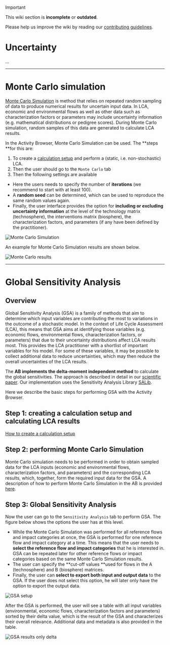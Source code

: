 > [!IMPORTANT]
> This wiki section is __incomplete__ or __outdated__.
> 
> Please help us improve the wiki by reading our
> [contributing guidelines](https://github.com/LCA-ActivityBrowser/activity-browser/blob/main/CONTRIBUTING.md#wiki).

# Uncertainty
...

___
# Monte Carlo simulation
[Monte Carlo Simulation](https://en.wikipedia.org/wiki/Monte_Carlo_method) is method that relies on repeated random sampling of data to produce numerical results for uncertain input data. In LCA, economic and environmental flows as well as other data such as characterization factors or parameters may include uncertainty information (e.g. mathematical distributions or pedigree scores). During Monte Carlo simulation, random samples of this data are generated to calculate LCA results. 

In the Activity Browser, Monte Carlo Simulation can be used. The **steps **for this are:
1. To create a [calculation setup](https://github.com/LCA-ActivityBrowser/activity-browser/wiki#creating-a-calculation-setup) and perform a (static, i.e. non-stochastic) LCA. 
2. Then the user should go to the `Monte Carlo` tab
3. Then the following settings are available

* Here the users needs to specify the number of **iterations** (we recommend to start with at least 100). 
* A **random seed** can be determined, which can be used to reproduce the same random values again. 
* Finally, the user interface provides the option for **including or excluding uncertainty information** at the level of the technology matrix (technosphere), the interventions matrix (biosphere), the characterization factors, and parameters (if any have been defined by the practitioner). 

![Monte Carlo Simulation](https://user-images.githubusercontent.com/33026150/115353678-16e41480-a1b9-11eb-962e-9df0c7869d69.jpg)

An example for Monte Carlo Simulation results are shown below.

![Monte Carlo results](https://user-images.githubusercontent.com/33026150/115353677-16e41480-a1b9-11eb-8106-87f09b36991c.jpg)

___
# Global Sensitivity Analysis
## Overview
Global Sensitivity Analysis (GSA) is a family of methods that aim to determine which input variables are contributing the most to variations in the outcome of a stochastic model. In the context of Life Cycle Assessment (LCA), this means that GSA aims at identifying those variables (e.g. economic flows, environmental flows, characterization factors, or parameters) that due to their uncertainty distributions affect LCA results most. This provides the LCA practitioner with a shortlist of important variables for his model. For some of these variables, it may be possible to collect additional data to reduce uncertainties, which may then reduce the overall uncertainties of the LCA results. 
 
The **AB implements the delta-moment independent method** to calculate the global sensitivities. The approach is described in detail in our [scientific paper](https://onlinelibrary.wiley.com/doi/10.1111/jiec.13194). Our implementation uses the Sensitivity Analysis Library [SALib](https://github.com/SALib/SALib).

Here we describe the basic steps for performing GSA with the Activity Browser. 


## Step 1: creating a calculation setup and calculating LCA results
[How to create a calculation setup](https://github.com/LCA-ActivityBrowser/activity-browser/wiki#creating-a-calculation-setup)

## Step 2: performing Monte Carlo Simulation
Monte Carlo simulation needs to be performed in order to obtain sampled data for the LCA inputs (economic and environmental flows, characterization factors, and parameters) and the corresponding LCA results, which, together, form the required input data for the GSA. A description of how to perform Monte Carlo Simulation in the AB is provided [here](https://github.com/LCA-ActivityBrowser/activity-browser/wiki/Monte-Carlo-Simulation).
 
## Step 3: Global Sensitivity Analysis
Now the user can go to the `Sensitivity Analysis` tab to perform GSA. The figure below shows the options the user has at this level. 
* While the Monte Carlo Simulation was performed for all reference flows and impact categories at once, the GSA is performed for one reference flow and impact category at a time. This means that the user needs to **select the reference flow and impact categories** that he is interested in. GSA can be repeated later for other reference flows or impact categories based on the same Monte Carlo Simulation results. 
* The user can specify the **cut-off values **used for flows in the A (technosphere) and B (biosphere) matrices. 
* Finally, the user can **select to export both input and output data** to the GSA. If the user does not select this option, he will later only have the option to export the output data.

![GSA setup](https://user-images.githubusercontent.com/33026150/115353675-164b7e00-a1b9-11eb-8063-dfca57e5d0b3.jpg)

After the GSA is performed, the user will see a table with all input variables (environmental, economic flows, characterization factors and parameters) sorted by their delta value, which is the result of the GSA and characterizes their overall relevance. Additional data and metadata is also provided in the table.

![GSA results only delta](https://user-images.githubusercontent.com/33026150/115353671-151a5100-a1b9-11eb-8218-544a5b00ebef.jpg)
